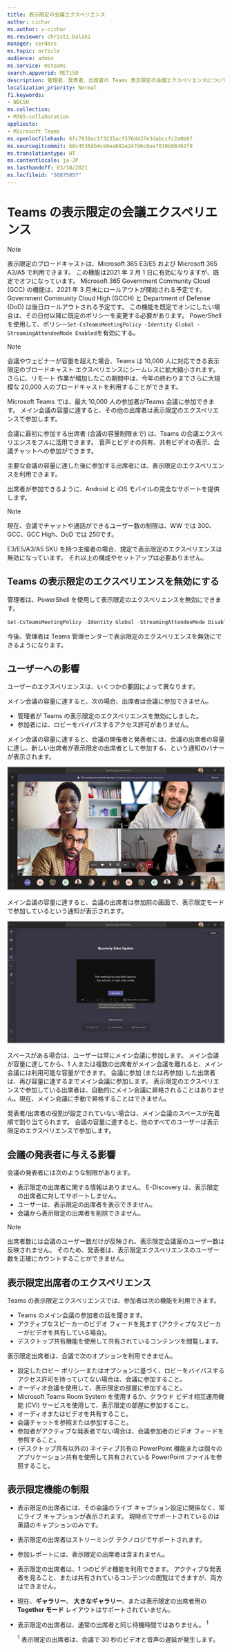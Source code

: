 ```yaml
---
title: 表示限定の会議エクスペリエンス
author: cichur
ms.author: v-cichur
ms.reviewer: christi.balaki
manager: serdars
ms.topic: article
audience: admin
ms.service: msteams
search.appverid: MET150
description: 管理者、発表者、出席者の Teams 表示限定の会議エクスペリエンスについて説明します。
localization_priority: Normal
f1.keywords:
- NOCSH
ms.collection:
- M365-collaboration
appliesto:
- Microsoft Teams
ms.openlocfilehash: 6fc7838ac1f3235acf576d437e3dabccfc2a0b6f
ms.sourcegitcommit: b8c4536db4ce9ea682e247d6c8ee7019b08462f8
ms.translationtype: HT
ms.contentlocale: ja-JP
ms.lasthandoff: 03/18/2021
ms.locfileid: "50875057"
---
```

# <a name="teams-view-only-meeting-experience"></a>Teams の表示限定の会議エクスペリエンス

> [!Note]
> 表示限定のブロードキャストは、Microsoft 365 E3/E5 および Microsoft 365 A3/A5 で利用できます。 この機能は2021 年 3 月 1 日に有効になりますが、既定でオフになっています。 Microsoft 365 Government Community Cloud (GCC) の機能は、2021 年 3 月末にロールアウトが開始される予定です。 Government Community Cloud High (GCCH) と Department of Defense (DoD) は後日ロールアウトされる予定です。 この機能を既定でオンにしたい場合は、その日付以降に既定のポリシーを変更する必要があります。 PowerShell を使用して、ポリシー`Set-CsTeamsMeetingPolicy -Identity Global -StreamingAttendeeMode Enabled`を有効にする。

> [!Note]
> 会議やウェビナーが容量を超えた場合、Teams は 10,000 人に対応できる表示限定のブロードキャスト エクスペリエンスにシームレスに拡大縮小されます。 さらに、リモート 作業が増加したこの期間中は、今年の終わりまでさらに大規模な 20,000 人のブロードキャストを利用することができます。

Microsoft Teams では、最大 10,000 人の参加者がTeams 会議に参加できます。 メイン会議の容量に達すると、その他の出席者は表示限定のエクスペリエンスで参加します。

会議に最初に参加する出席者 (会議の容量制限まで) は、Teams の会議エクスペリエンスをフルに活用できます。 音声とビデオの共有、共有ビデオの表示、会議チャットへの参加ができます。

主要な会議の容量に達した後に参加する出席者には、表示限定のエクスペリエンスを利用できます。

出席者が参加できるように、Android と iOS モバイルの完全なサポートを提供します。

> [!Note]
> 現在、会議でチャットや通話ができるユーザー数の制限は、WW では 300、GCC、GCC High、DoD では 250です。

E3/E5/A3/A5 SKU を持つ主催者の場合、規定で表示限定のエクスペリエンスは無効になっています。 それ以上の構成やセットアップは必要ありません。

## <a name="disable-teams-view-only-experience"></a>Teams の表示限定のエクスペリエンスを無効にする

管理者は、PowerShell を使用して表示限定のエクスペリエンスを無効にできます。

```PowerShell
Set-CsTeamsMeetingPolicy -Identity Global -StreamingAttendeeMode Disabled
```

今後、管理者は Teams 管理センターで表示限定のエクスペリエンスを無効にできるようになります。

## <a name="impact-to-users"></a>ユーザーへの影響

ユーザーのエクスペリエンスは、いくつかの要因によって異なります。

メイン会議の容量に達すると、次の場合、出席者は会議に参加できません。

- 管理者が Teams の表示限定のエクスペリエンスを無効にしました。
- 参加者には、ロビーをバイパスするアクセス許可がありません。

メイン会議の容量に達すると、会議の開催者と発表者には、会議の出席者の容量に達し、新しい出席者が表示限定の出席者として参加する、という通知のバナーが表示されます。

  ![主催者と発表者用の Teams クライアントとバナー メッセージ](media/chat-and-banner-message.png)

メイン会議の容量に達すると、会議の出席者は参加前の画面で、表示限定モードで参加しているという通知が表示されます。

  ![Teams の参加前の画面と参加者に表示限定モードで参加することを伝えるメッセージ](media/view-only-pre-join-screen.png)

スペースがある場合は、ユーザーは常にメイン会議に参加します。 メイン会議が容量に達してから、1 人または複数の出席者がメイン会議を離れると、メイン会議には利用可能な容量ができます。 会議に参加 (または再参加) した出席者は、再び容量に達するまでメイン会議に参加します。 表示限定のエクスペリエンスで参加している出席者は、自動的にメイン会議に昇格されることはありません。現在、メイン会議に手動で昇格することはできません。

発表者/出席者の役割が設定されていない場合は、メイン会議のスペースが先着順で割り当てられます。 会議の容量に達すると、他のすべてのユーザーは表示限定のエクスペリエンスで参加します。

## <a name="impact-to-meeting-presenters"></a>会議の発表者に与える影響

会議の発表者には次のような制限があります。

- 表示限定の出席者に関する情報はありません。 E-Discovery は、表示限定の出席者に対してサポートしません。
- ユーザーは、表示限定の出席者を表示できません。
- 会議から表示限定の出席者を削除できません。

> [!Note]
> 出席者数には会議のユーザー数だけが反映され、表示限定会議室のユーザー数は反映されません。 そのため、発表者は、表示限定エクスペリエンスのユーザー数を正確にカウントすることができません。

## <a name="experience-for-view-only-attendees"></a>表示限定出席者のエクスペリエンス

Teams の表示限定エクスペリエンスでは、参加者は次の機能を利用できます。

- Teams のメイン会議の参加者の話を聞きます。
- アクティブなスピーカーのビデオ フィードを見ます (アクティブなスピーカーがビデオを共有している場合)。
- デスクトップ共有機能を使用して共有されているコンテンツを閲覧します。

表示限定出席者は、会議で次のオプションを利用できません。

- 設定したロビー ポリシーまたはオプションに基づく、ロビーをバイパスするアクセス許可を持っていてない場合は、会議に参加すること。
- オーディオ会議を使用して、表示限定の部屋に参加すること。
- Microsoft Teams Room System を使用するか、クラウド ビデオ相互運用機能 (CVI) サービスを使用して、表示限定の部屋に参加すること。
- オーディオまたはビデオを共有すること。
- 会議チャットを参照または参加すること。
- 参加者がアクティブな発表者でない場合は、会議参加者のビデオ フィードを参照すること。
- (デスクトップ共有以外の) ネイティブ共有の PowerPoint 機能または個々のアプリケーション共有を使用して共有されている PowerPoint ファイルを参照すること。

## <a name="view-only-feature-limitations"></a>表示限定機能の制限

- 表示限定の出席者には、その会議のライブ キャプション設定に関係なく、常にライブ キャプションが表示されます。 現時点でサポートされているのは英語のキャプションのみです。
- 表示限定の出席者はストリーミング テクノロジでサポートされます。
- 参加レポートには、表示限定の出席者は含まれません。
- 表示限定の出席者は、1 つのビデオ機能を利用できます。 アクティブな発表者を見ること、または共有されているコンテンツの閲覧はできますが、両方はできません。
- 現在、**ギャラリー**、 **大きなギャラリー**、または表示限定の出席者用の **Together モード** レイアウトはサポートされていません。  
- 表示限定の出席者は、通常の出席者と同じ待機時間ではありません。 <sup>1</sup>

  <sup>1</sup> 表示限定の出席者は、会議で 30 秒のビデオと音声の遅延が発生します。  
